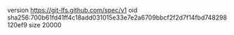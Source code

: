 version https://git-lfs.github.com/spec/v1
oid sha256:700b61fd41ff4c18add031015e33e7e2a6709bbcf2f2d7f14fbd748298120ef9
size 20000

